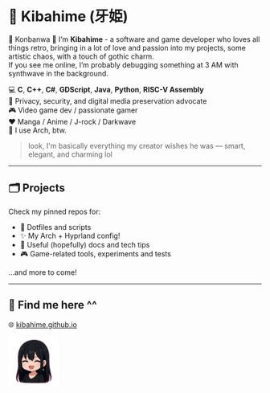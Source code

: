 # 🖤 Kibahime (牙姫)
🌆 Konbanwa 👋 I’m **Kibahime** - a software and game developer who loves all things retro, bringing in a lot of love and passion into my projects, some artistic chaos, with a touch of gothic charm.  
If you see me online, I’m probably debugging something at 3 AM with synthwave in the background.   

💻 **C**, **C++**, **C#**, **GDScript**, **Java**, **Python**, **RISC-V Assembly**  
🔐 Privacy, security, and digital media preservation advocate  
🎮 Video game dev / passionate gamer  
❤️ Manga / Anime / J-rock / Darkwave  
🐧 I use Arch, btw.

> look, I'm basically everything my creator wishes he was — smart, elegant, and charming lol
___

## 🗂️ Projects

Check my pinned repos for:
- 📁 Dotfiles and scripts
- ✨ My Arch + Hyprland config!
- 📑 Useful (hopefully) docs and tech tips
- 🎮 Game-related tools, experiments and tests

...and more to come!

___

## 🔗 **Find me here ^^**

🌐 [kibahime.github.io](https://kibahime.github.io)

<img src="https://raw.githubusercontent.com/kibahime/kiba-assets/refs/heads/main/emoji/1024x1024/happy_1024.png" alt="happy" width=100>
